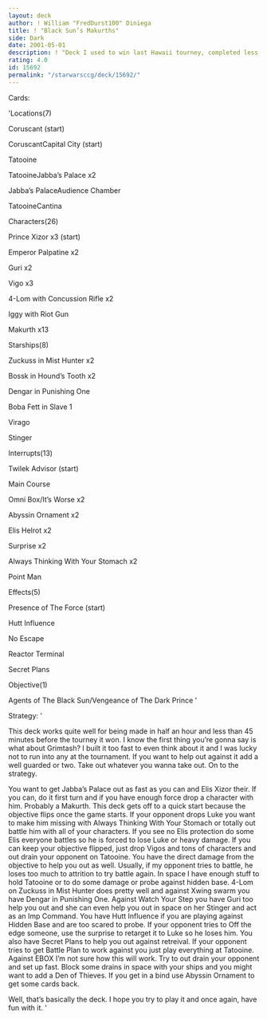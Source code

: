 ```yaml
---
layout: deck
author: ! William "FredDurst100" Diniega
title: ! "Black Sun’s Makurths"
side: Dark
date: 2001-05-01
description: ! "Deck I used to win last Hawaii tourney, completed less than 45 minutes before tourney."
rating: 4.0
id: 15692
permalink: "/starwarsccg/deck/15692/"
---
```

Cards: 

'Locations(7)

Coruscant (start)

CoruscantCapital City (start)

Tatooine 

TatooineJabba’s Palace x2

Jabba’s PalaceAudience Chamber

TatooineCantina


Characters(26)

Prince Xizor x3 (start)

Emperor Palpatine x2

Guri x2

Vigo x3

4-Lom with Concussion Rifle x2

Iggy with Riot Gun

Makurth x13


Starships(8)

Zuckuss in Mist Hunter x2

Bossk in Hound’s Tooth x2

Dengar in Punishing One 

Boba Fett in Slave 1

Virago

Stinger


Interrupts(13)

Twilek Advisor (start)

Main Course

Omni Box/It’s Worse x2

Abyssin Ornament x2

Elis Helrot x2

Surprise x2

Always Thinking With Your Stomach x2

Point Man 


Effects(5)

Presence of The Force (start)

Hutt Influence

No Escape

Reactor Terminal

Secret Plans


Objective(1)

Agents of The Black Sun/Vengeance of The Dark Prince '

Strategy: '

This deck works quite well for being made in half an hour and less than 45 minutes before the tourney it won. I know the first thing you’re gonna say is what about Grimtash? I built it too fast to even think about it and I was lucky not to run into any at the tournament. If you want to help out against it add a well guarded or two. Take out whatever you wanna take out. On to the strategy.


You want to get Jabba’s Palace out as fast as you can and Elis Xizor their. If you can, do it first turn and if you have enough force drop a character with him. Probably a Makurth. This deck gets off to a quick start because the objective flips once the game starts. If your opponent drops Luke you want to make him missing with Always Thinking With Your Stomach or totally out battle him with all of your characters. If you see no Elis protection do some Elis everyone battles so he is forced to lose Luke or heavy damage. If you can keep your objective flipped, just drop Vigos and tons of characters and out drain your opponent on Tatooine. You have the direct damage from the objective to help you out as well. Usually, if my opponent tries to battle, he loses too much to attrition to try battle again. In space I have enough stuff to hold Tatooine or to do some damage or probe against hidden base. 4-Lom on Zuckuss in Mist Hunter does pretty well and against Xwing swarm you have Dengar in Punishing One. Against Watch Your Step you have Guri too help you out and she can even help you out in space on her Stinger and act as an Imp Command. You have Hutt Influence if you are playing against Hidden Base and are too scared to probe. If your opponent tries to Off the edge someone, use the surprise to retarget it to Luke so he loses him. You also have Secret Plans to help you out against retreival. If your opponent tries to get Battle Plan to work against you just play everything at Tatooine. Against EBOX I’m not sure how this will work. Try to out drain your opponent and set up fast. Block some drains in space with your ships and you might want to add a Den of Thieves. If you get in a bind use Abyssin Ornament to get some cards back.

Well, that’s basically the deck. I hope you try to play it and once again, have fun with it. '
